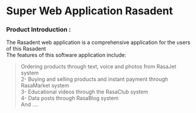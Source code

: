 # Super Web Application Rasadent

### Product Introduction : </br>
The Rasadent web application is a comprehensive application for the users of this Rasadent </br>
The features of this software application include: </br>
> Ordering products through text, voice and photos from RasaJet system </br>
2- Buying and selling products and instant payment through RasaMarket system </br>
3- Educational videos through the RasaClub system </br>
4- Data posts through RasaBlog system </br>
And .... </br>
